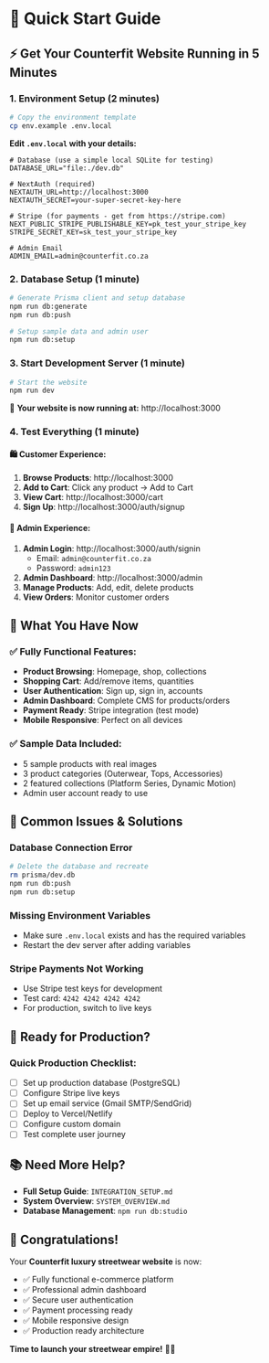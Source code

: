 # 🚀 Quick Start Guide

## ⚡ Get Your Counterfit Website Running in 5 Minutes

### 1. Environment Setup (2 minutes)

```bash
# Copy the environment template
cp env.example .env.local
```

**Edit `.env.local` with your details:**
```env
# Database (use a simple local SQLite for testing)
DATABASE_URL="file:./dev.db"

# NextAuth (required)
NEXTAUTH_URL=http://localhost:3000
NEXTAUTH_SECRET=your-super-secret-key-here

# Stripe (for payments - get from https://stripe.com)
NEXT_PUBLIC_STRIPE_PUBLISHABLE_KEY=pk_test_your_stripe_key
STRIPE_SECRET_KEY=sk_test_your_stripe_key

# Admin Email
ADMIN_EMAIL=admin@counterfit.co.za
```

### 2. Database Setup (1 minute)

```bash
# Generate Prisma client and setup database
npm run db:generate
npm run db:push

# Setup sample data and admin user
npm run db:setup
```

### 3. Start Development Server (1 minute)

```bash
# Start the website
npm run dev
```

🎉 **Your website is now running at:** http://localhost:3000

### 4. Test Everything (1 minute)

#### 🛍️ Customer Experience:
1. **Browse Products**: http://localhost:3000
2. **Add to Cart**: Click any product → Add to Cart
3. **View Cart**: http://localhost:3000/cart
4. **Sign Up**: http://localhost:3000/auth/signup

#### 👑 Admin Experience:
1. **Admin Login**: http://localhost:3000/auth/signin
   - Email: `admin@counterfit.co.za`
   - Password: `admin123`
2. **Admin Dashboard**: http://localhost:3000/admin
3. **Manage Products**: Add, edit, delete products
4. **View Orders**: Monitor customer orders

## 🎯 What You Have Now

### ✅ **Fully Functional Features:**
- **Product Browsing**: Homepage, shop, collections
- **Shopping Cart**: Add/remove items, quantities
- **User Authentication**: Sign up, sign in, accounts
- **Admin Dashboard**: Complete CMS for products/orders
- **Payment Ready**: Stripe integration (test mode)
- **Mobile Responsive**: Perfect on all devices

### ✅ **Sample Data Included:**
- 5 sample products with real images
- 3 product categories (Outerwear, Tops, Accessories)
- 2 featured collections (Platform Series, Dynamic Motion)
- Admin user account ready to use

## 🔧 Common Issues & Solutions

### Database Connection Error
```bash
# Delete the database and recreate
rm prisma/dev.db
npm run db:push
npm run db:setup
```

### Missing Environment Variables
- Make sure `.env.local` exists and has the required variables
- Restart the dev server after adding variables

### Stripe Payments Not Working
- Use Stripe test keys for development
- Test card: `4242 4242 4242 4242`
- For production, switch to live keys

## 🚀 Ready for Production?

### Quick Production Checklist:
- [ ] Set up production database (PostgreSQL)
- [ ] Configure Stripe live keys
- [ ] Set up email service (Gmail SMTP/SendGrid)
- [ ] Deploy to Vercel/Netlify
- [ ] Configure custom domain
- [ ] Test complete user journey

## 📚 Need More Help?

- **Full Setup Guide**: `INTEGRATION_SETUP.md`
- **System Overview**: `SYSTEM_OVERVIEW.md`
- **Database Management**: `npm run db:studio`

## 🎉 Congratulations!

Your **Counterfit luxury streetwear website** is now:
- ✅ Fully functional e-commerce platform
- ✅ Professional admin dashboard
- ✅ Secure user authentication
- ✅ Payment processing ready
- ✅ Mobile responsive design
- ✅ Production ready architecture

**Time to launch your streetwear empire!** 👑🚀
